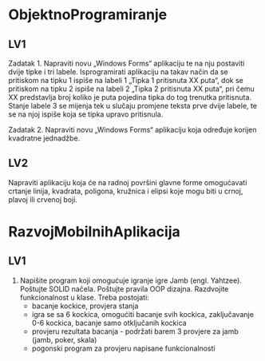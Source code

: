 # ObjektnoProgramiranje

## LV1
Zadatak 1.
Napraviti novu „Windows Forms“ aplikaciju te na nju postaviti dvije tipke i tri labele.
Isprogramirati aplikaciju na takav način da se pritiskom na tipku 1 ispiše na labeli 1 „Tipka 1
pritisnuta XX puta“, dok se pritiskom na tipku 2 ispiše na labeli 2 „Tipka 2 pritisnuta XX
puta“, pri čemu XX predstavlja broj koliko je puta pojedina tipka do tog trenutka pritisnuta.
Stanje labele 3 se mijenja tek u slučaju promjene teksta prve dvije labele, te se na njoj ispiše
koja se tipka upravo pritisnula.

Zadatak 2.
Napraviti novu „Windows Forms“ aplikaciju koja određuje korijen kvadratne jednadžbe.

## LV2
Napraviti aplikaciju koja će na radnoj površini glavne forme omogućavati
crtanje linija, kvadrata, poligona, kružnica i elipsi koje mogu biti u crnoj, plavoj ili crvenoj
boji.

# RazvojMobilnihAplikacija
## LV1
1. Napišite program koji omogućuje igranje igre Jamb (engl. Yahtzee). Poštujte SOLID načela. Poštujte pravila OOP dizajna. Razdvojite funkcionalnost u klase. Treba postojati: 
	- bacanje kockice, provjera stanja
	- igra se sa 6 kockica, omogućiti bacanje svih kockica, zaključavanje 0-6 kockica,	bacanje samo otključanih kockica
	- provjeru rezultata bacanja - podržati barem 3 provjere za jamb (jamb, poker, skala)
	- pogonski program za provjeru napisane funkcionalnosti
